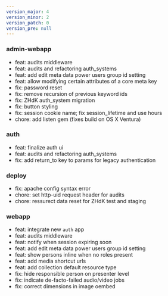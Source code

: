 ```yaml
---
version_major: 4
version_minor: 2
version_patch: 0
version_pre: null
---
```


### admin-webapp
     
- feat: audits middleware
- feat: audits and refactoring auth_systems
- feat: add edit meta data power users group id setting
- feat: allow modifying certain attributes of a core meta key
- fix: password reset
- fix: remove recursion of previous keyword ids
- fix: ZHdK auth_system migration
- fix: button styling
- fix: session cookie name; fix session_lifetime and use hours
- chore: add listen gem (fixes build on OS X Ventura)

### auth
     
- feat: finalize auth ui
- feat: audits and refactoring auth_systems
- fix: add return_to key to params for legacy authentication

### deploy
     
- fix: apache config syntax error
- chore: set http-uid request header for audits
- chore: ressurect data reset for ZHdK test and staging

### webapp
     
- feat: integrate new `auth` app
- feat: audits middleware
- feat: notify when session expiring soon
- feat: add edit meta data power users group id setting
- feat: show persons inline when no roles present
- feat: add media shortcut urls
- feat: add collection default resource type
- fix: hide responsible person on presenter level
- fix: indicate de-facto-failed audio/video jobs
- fix: correct dimensions in image oembed
